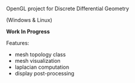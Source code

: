 OpenGL project for Discrete Differential Geometry

(Windows & Linux)

**Work In Progress**

Features:
- mesh topology class
- mesh visualization
- laplacian computation
- display post-processing
